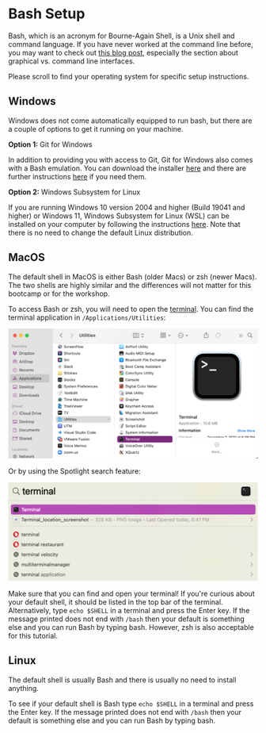 # Bash Setup

Bash, which is an acronym for Bourne-Again Shell, is a Unix shell and command language.  If you have never worked at the command line before, you may want to check out [this blog post](https://www.tenderisthebyte.com/blog/2019/12/15/beginning-bioinformatics-command-line-terminal/), especially the section about graphical vs. command line interfaces.

Please scroll to find your operating system for specific setup instructions.

## Windows

Windows does not come automatically equipped to run bash, but there are a couple of options to get it running on your machine.

**Option 1:** Git for Windows

In addition to providing you with access to Git, Git for Windows also comes with a Bash emulation. You can download the installer [here](https://gitforwindows.org) and there are further instructions [here](https://carpentries.github.io/workshop-template/#shell) if you need them.

**Option 2:** Windows Subsystem for Linux

If you are running Windows 10 version 2004 and higher (Build 19041 and higher) or Windows 11, Windows Subsystem for Linux (WSL) can be installed on your computer by following the instructions [here](https://docs.microsoft.com/en-us/windows/wsl/install).  Note that there is no need to change the default Linux distribution.


## MacOS

The default shell in MacOS is either Bash (older Macs) or zsh (newer Macs).  The two shells are highly similar and the differences will not matter for this bootcamp or for the workshop.  

To access Bash or zsh, you will need to open the [terminal](https://support.apple.com/guide/terminal/open-or-quit-terminal-apd5265185d-f365-44cb-8b09-71a064a42125/mac).  You can find the terminal application in `/Applications/Utilities`:

![Terminal location in Finder](./Terminal_finder_location_screenshot.png)

Or by using the Spotlight search feature:

![Spotlight search for terminal](./Terminal_spotlight_search_screenshot.png)

Make sure that you can find and open your terminal!  If you're curious about your default shell, it should be listed in the top bar of the terminal.  Alternatively, type `echo $SHELL` in a terminal and press the Enter key.  If the message printed does not end with `/bash` then your default is something else and you can run Bash by typing bash.  However, zsh is also acceptable for this tutorial.

## Linux

The default shell is usually Bash and there is usually no need to install anything.

To see if your default shell is Bash type `echo $SHELL` in a terminal and press the Enter key. If the message printed does not end with `/bash` then your default is something else and you can run Bash by typing bash.
